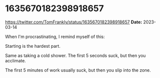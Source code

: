 # 1635670182398918657
https://twitter.com/TomFrankly/status/1635670182398918657
**Date:** 2023-03-14

When I'm procrastinating, I remind myself of this:

Starting is the hardest part.

Same as taking a cold shower. The first 5 seconds suck, but then you acclimate.

The first 5 minutes of work usually suck, but then you slip into the zone.
